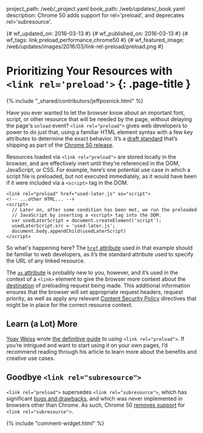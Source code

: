 project_path: /web/_project.yaml
book_path: /web/updates/_book.yaml
description: Chrome 50 adds support for rel='preload', and deprecates rel='subresource'.

{# wf_updated_on: 2016-03-13 #}
{# wf_published_on: 2016-03-13 #}
{# wf_tags: link,preload,performance,chrome50 #}
{# wf_featured_image: /web/updates/images/2016/03/link-rel-preload/preload.png #}

# Prioritizing Your Resources with `<link rel='preload'>` {: .page-title }

{% include "_shared/contributors/jeffposnick.html" %}

Have you ever wanted to let the browser know about an important font, script, or
other resource that will be needed by the page, without delaying the page's
`onload` event? `<link rel="preload">` gives web developers to power to do just
that, using a familiar HTML element syntax with a few key attributes to
determine the exact behavior. It’s a
[draft standard](http://w3c.github.io/preload/) that’s shipping as part of the
[Chrome 50 release](https://www.chromestatus.com/feature/5757468554559488).

Resources loaded via `<link rel="preload">` are stored locally in the browser,
and are effectively inert until they’re referenced in the DOM, JavaScript, or
CSS. For example, here’s one potential use case in which a script file is
preloaded, but not executed immediately, as it would have been if it were
included via a `<script>` tag in the DOM.


    <link rel="preload" href="used-later.js" as="script">
    <!-- ...other HTML... -->
    <script>
      // Later on, after some condition has been met, we run the preloaded
      // JavaScript by inserting a <script> tag into the DOM.
      var usedLaterScript = document.createElement('script');
      usedLaterScript.src = 'used-later.js';	
      document.body.appendChild(usedLaterScript)
    </script>
    

So what's happening here? The [`href` attribute](https://developer.mozilla.org/en-US/docs/Web/HTML/Element/link#attr-href) used in that example should
be familiar to web developers, as it’s the standard attribute used to specify
the URL of any linked resource.

The [`as` attribute](https://w3c.github.io/preload/#widl-HTMLLinkElement-as) is
probably new to you, however, and it’s used in the context of a `<link>` element
to give the browser more context about the
[destination](https://fetch.spec.whatwg.org/#concept-request-destination) of
preloading request being made. This additional information ensures that the
browser will set appropriate request headers, request priority, as well as apply
any relevant [Content Security Policy](http://www.html5rocks.com/en/tutorials/security/content-security-policy/)
directives that might be in place for the correct resource context.

## Learn (a Lot) More

[Yoav Weiss](https://twitter.com/yoavweiss) wrote
[the definitive guide](https://www.smashingmagazine.com/2016/02/preload-what-is-it-good-for/)
to using `<link rel="preload">`. If you’re intrigued and want to start using it
on your own pages, I’d recommend reading through his article to learn more about
the benefits and creative use cases.

## Goodbye `<link rel="subresource">`

`<link rel="preload">` supersedes `<link rel="subresource">`, which has
significant [bugs and drawbacks](https://www.smashingmagazine.com/2016/02/preload-what-is-it-good-for/#didnt-we-already-have-that), and
which was never implemented in browsers other than Chrome. As such, Chrome 50
[removes support](https://www.chromestatus.com/feature/6596598008119296) for
`<link rel="subresource">`.


{% include "comment-widget.html" %}
